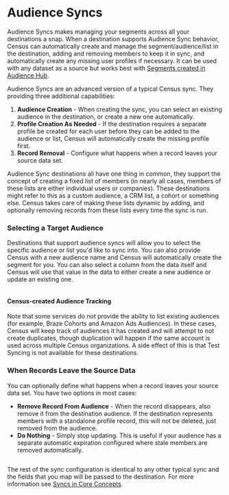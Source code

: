 # Audience Syncs

Audience Syncs makes managing your segments across all your destinations a snap. When a destination supports Audience Sync behavior, Census can automatically create and manage the segment/audience/list in the destination, adding and removing members to keep it in sync, and automatically create any missing user profiles if necessary. It can be used with any dataset as a source but works best with [Segments created in Audience Hub](../../audience-hub/getting-started/).

Audience Syncs are an advanced version of a typical Census sync. They providing three additional capabilities:

1. **Audience Creation** - When creating the sync, you can select an existing audience in the destination, or create a new one automatically.
2. **Profile Creation As Needed** - If the destination requires a separate profile be created for each user before they can be added to the audience or list, Census will automatically create the missing profile first.
3. **Record Removal** - Configure what happens when a record leaves your source data set.

Audience Sync destinations all have one thing in common, they support the concept of creating a fixed list of members (in nearly all cases, members of these lists are either individual users or companies). These destinations might refer to this as a custom audience, a CRM list, a cohort or something else. Census takes care of making these lists dynamic by adding, and optionally removing records from these lists every time the sync is run.

### Selecting a Target Audience

Destinations that support audience syncs will allow you to select the specific audience or list you'd like to sync into. You can also provide Census with a new audience name and Census will automatically create the segment for you. You can also select a column from the data itself and Census will use that value in the data to either create a new audience or update an existing one.

<figure><img src="../../.gitbook/assets/Artboard Copy.png" alt=""><figcaption></figcaption></figure>

#### Census-created Audience Tracking

Note that some services do not provide the ability to list existing audiences (for example, Braze Cohorts and Amazon Ads Audiences). In these cases, Census will keep track of audiences it has created and will attempt to not create duplicates, though duplication will happen if the same account is used across multiple Census organizations. A side effect of this is that Test Syncing is not available for these destinations.

### When Records Leave the Source Data

You can optionally define what happens when a record leaves your source data set. You have two options in most cases:

* **Remove Record From Audience** - When the record disappears, also remove it from the destination audience. If the destination represents members with a standalone profile record, this will not be deleted, just removed from the audience.
* **Do Nothing** - Simply stop updating. This is useful if your audience has a separate automatic expiration configured where stale members are removed automatically.

<figure><img src="../../.gitbook/assets/Artboard Copy 2.png" alt=""><figcaption></figcaption></figure>

The rest of the sync configuration is identical to any other typical sync and the fields that you map will be passed to the destination. For more information see [Syncs in Core Concepts](./).
